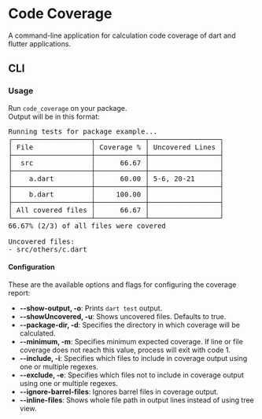 # Code Coverage

A command-line application for calculation code coverage of dart and flutter applications.

## CLI

### Usage

Run `code_coverage` on your package. <br>
Output will be in this format:

<pre>
Running tests for package example...
┌───────────────────┬────────────┬─────────────────┐
│ File              │ Coverage % │ Uncovered Lines │
├───────────────────┼────────────┼─────────────────┤
│  src              │      66.67 │                 │
├───────────────────┼────────────┼─────────────────┤
│    a.dart         │      60.00 │ 5-6, 20-21      │
├───────────────────┼────────────┼─────────────────┤
│    b.dart         │     100.00 │                 │
├───────────────────┼────────────┼─────────────────┤
│ All covered files │      66.67 │                 │
└───────────────────┴────────────┴─────────────────┘
66.67% (2/3) of all files were covered

Uncovered files:
- src/others/c.dart
</pre>

#### Configuration

These are the available options and flags for configuring the coverage report:

- **--show-output, -o**: Prints `dart test` output.
- **--showUncovered, -u**: Shows uncovered files. Defaults to true.
- **--package-dir, -d**: Specifies the directory in which coverage will be calculated.
- **--minimum, -m**: Specifies minimum expected coverage. If line or file coverage does not reach this value, process will exit with code 1.
- **--include, -i**: Specifies which files to include in coverage output using one or multiple regexes.
- **--exclude, -e**: Specifies which files not to include in coverage output using one or multiple regexes.
- **--ignore-barrel-files**: Ignores barrel files in coverage output.
- **--inline-files**: Shows whole file path in output lines instead of using tree view.